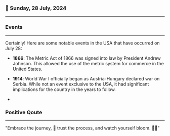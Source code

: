### 📅 Sunday, 28 July, 2024
------
### Events
------
Certainly! Here are some notable events in the USA that have occurred on July 28:

- **1866**: The Metric Act of 1866 was signed into law by President Andrew Johnson. This allowed the use of the metric system for commerce in the United States.
  
- **1914**: World War I officially began as Austria-Hungary declared war on Serbia. While not an event exclusive to the USA, it had significant implications for the country in the years to follow.

-
### Positive Qoute
------
"Embrace the journey, 🌟 trust the process, and watch yourself bloom. 🌸✨"
